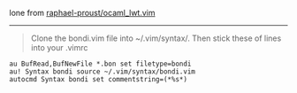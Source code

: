 lone from [raphael-proust/ocaml_lwt.vim](https://github.com/raphael-proust/ocaml_lwt.vim)
* * *
> Clone the bondi.vim file into ~/.vim/syntax/. Then stick these of lines into your .vimrc

    au BufRead,BufNewFile *.bon set filetype=bondi
    au! Syntax bondi source ~/.vim/syntax/bondi.vim
    autocmd Syntax bondi set commentstring=(*%s*)
